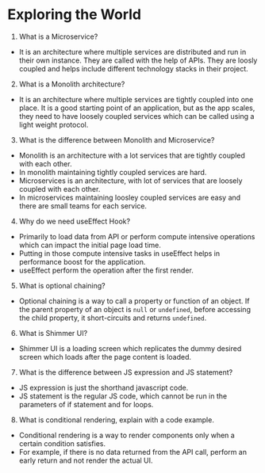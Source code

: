 # Exploring the World

1. What is a Microservice?
  - It is an architecture where multiple services are distributed and run in their own instance. They are called with the help of APIs. They are loosly coupled and helps include different technology stacks in their project.

2. What is a Monolith architecture?
  - It is an architecture where multiple services are tightly coupled into one place.
  It is a good starting point of an application, but as the app scales, they need to have loosely coupled services which can be called using a light weight protocol.

3. What is the difference between Monolith and Microservice?
  - Monolith is an architecture with a lot services that are tightly coupled with each other.
  - In monolith maintaining tightly coupled services are hard.
  - Microservices is an architecture, with lot of services that are loosely coupled with each other.
  - In microservices maintaining loosley coupled services are easy and there are small teams for each service.

4. Why do we need useEffect Hook?
  - Primarily to load data from API or perform compute intensive operations which can impact the initial page load time.
  - Putting in those compute intensive tasks in useEffect helps in performance boost for the application.
  - useEffect perform the operation after the first render.

5. What is optional chaining?
  - Optional chaining is a way to call a property or function of an object. If the parent property of an object is ```null``` or ```undefined```, before accessing the child property, it short-circuits and returns ```undefined```.

6. What is Shimmer UI?
  - Shimmer UI is a loading screen which replicates the dummy desired screen which loads after the page content is loaded.

7. What is the difference between JS expression and JS statement?
  - JS expression is just the shorthand javascript code.
  - JS statement is the regular JS code, which cannot be run in the parameters of if statement and for loops.

8. What is conditional rendering, explain with a code example.
  - Conditional rendering is a way to render components only when a certain condition satisfies.
  - For example, if there is no data returned from the API call, perform an early return and not render the actual UI.


